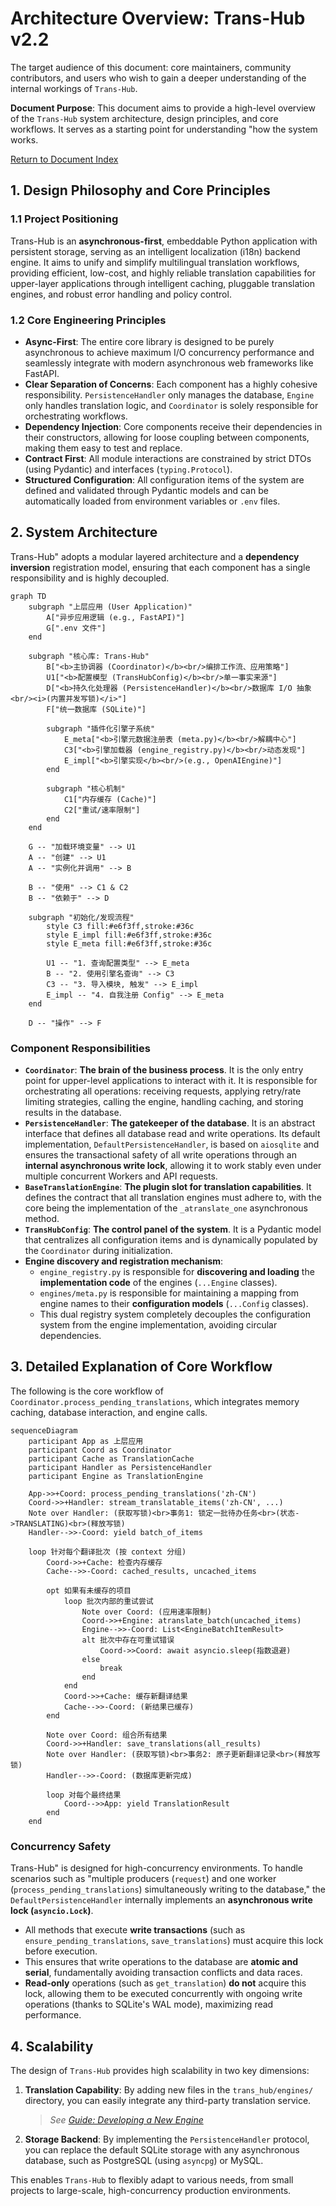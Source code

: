 # **Architecture Overview: Trans-Hub v2.2**

The target audience of this document: core maintainers, community contributors, and users who wish to gain a deeper understanding of the internal workings of `Trans-Hub`.

**Document Purpose**: This document aims to provide a high-level overview of the `Trans-Hub` system architecture, design principles, and core workflows. It serves as a starting point for understanding "how the system works.

[Return to Document Index](../INDEX.md)

## **1. Design Philosophy and Core Principles**

### **1.1 Project Positioning**

Trans-Hub is an **asynchronous-first**, embeddable Python application with persistent storage, serving as an intelligent localization (i18n) backend engine. It aims to unify and simplify multilingual translation workflows, providing efficient, low-cost, and highly reliable translation capabilities for upper-layer applications through intelligent caching, pluggable translation engines, and robust error handling and policy control.

### **1.2 Core Engineering Principles**

- **Async-First**: The entire core library is designed to be purely asynchronous to achieve maximum I/O concurrency performance and seamlessly integrate with modern asynchronous web frameworks like FastAPI.
- **Clear Separation of Concerns**: Each component has a highly cohesive responsibility. `PersistenceHandler` only manages the database, `Engine` only handles translation logic, and `Coordinator` is solely responsible for orchestrating workflows.
- **Dependency Injection**: Core components receive their dependencies in their constructors, allowing for loose coupling between components, making them easy to test and replace.
- **Contract First**: All module interactions are constrained by strict DTOs (using Pydantic) and interfaces (`typing.Protocol`).
- **Structured Configuration**: All configuration items of the system are defined and validated through Pydantic models and can be automatically loaded from environment variables or `.env` files.

## **2. System Architecture**

Trans-Hub" adopts a modular layered architecture and a **dependency inversion** registration model, ensuring that each component has a single responsibility and is highly decoupled.

```mermaid
graph TD
    subgraph "上层应用 (User Application)"
        A["异步应用逻辑 (e.g., FastAPI)"]
        G[".env 文件"]
    end

    subgraph "核心库: Trans-Hub"
        B["<b>主协调器 (Coordinator)</b><br/>编排工作流、应用策略"]
        U1["<b>配置模型 (TransHubConfig)</b><br/>单一事实来源"]
        D["<b>持久化处理器 (PersistenceHandler)</b><br/>数据库 I/O 抽象<br/><i>(内置并发写锁)</i>"]
        F["统一数据库 (SQLite)"]
        
        subgraph "插件化引擎子系统"
            E_meta["<b>引擎元数据注册表 (meta.py)</b><br/>解耦中心"]
            C3["<b>引擎加载器 (engine_registry.py)</b><br/>动态发现"]
            E_impl["<b>引擎实现</b><br/>(e.g., OpenAIEngine)"]
        end

        subgraph "核心机制"
            C1["内存缓存 (Cache)"]
            C2["重试/速率限制"]
        end
    end

    G -- "加载环境变量" --> U1
    A -- "创建" --> U1
    A -- "实例化并调用" --> B
    
    B -- "使用" --> C1 & C2
    B -- "依赖于" --> D
    
    subgraph "初始化/发现流程"
        style C3 fill:#e6f3ff,stroke:#36c
        style E_impl fill:#e6f3ff,stroke:#36c
        style E_meta fill:#e6f3ff,stroke:#36c
        
        U1 -- "1. 查询配置类型" --> E_meta
        B -- "2. 使用引擎名查询" --> C3
        C3 -- "3. 导入模块, 触发" --> E_impl
        E_impl -- "4. 自我注册 Config" --> E_meta
    end
    
    D -- "操作" --> F
```

### **Component Responsibilities**

- **`Coordinator`**: **The brain of the business process**. It is the only entry point for upper-level applications to interact with it. It is responsible for orchestrating all operations: receiving requests, applying retry/rate limiting strategies, calling the engine, handling caching, and storing results in the database.
- **`PersistenceHandler`**: **The gatekeeper of the database**. It is an abstract interface that defines all database read and write operations. Its default implementation, `DefaultPersistenceHandler`, is based on `aiosqlite` and ensures the transactional safety of all write operations through an **internal asynchronous write lock**, allowing it to work stably even under multiple concurrent Workers and API requests.
- **`BaseTranslationEngine`**: **The plugin slot for translation capabilities**. It defines the contract that all translation engines must adhere to, with the core being the implementation of the `_atranslate_one` asynchronous method.
- **`TransHubConfig`**: **The control panel of the system**. It is a Pydantic model that centralizes all configuration items and is dynamically populated by the `Coordinator` during initialization.
- **Engine discovery and registration mechanism**:
  - `engine_registry.py` is responsible for **discovering and loading** the **implementation code** of the engines (`...Engine` classes).
  - `engines/meta.py` is responsible for maintaining a mapping from engine names to their **configuration models** (`...Config` classes).
  - This dual registry system completely decouples the configuration system from the engine implementation, avoiding circular dependencies.

## **3. Detailed Explanation of Core Workflow**

The following is the core workflow of `Coordinator.process_pending_translations`, which integrates memory caching, database interaction, and engine calls.

```mermaid
sequenceDiagram
    participant App as 上层应用
    participant Coord as Coordinator
    participant Cache as TranslationCache
    participant Handler as PersistenceHandler
    participant Engine as TranslationEngine

    App->>+Coord: process_pending_translations('zh-CN')
    Coord->>+Handler: stream_translatable_items('zh-CN', ...)
    Note over Handler: (获取写锁)<br>事务1: 锁定一批待办任务<br>(状态->TRANSLATING)<br>(释放写锁)
    Handler-->>-Coord: yield batch_of_items

    loop 针对每个翻译批次 (按 context 分组)
        Coord->>+Cache: 检查内存缓存
        Cache-->>-Coord: cached_results, uncached_items

        opt 如果有未缓存的项目
            loop 批次内部的重试尝试
                Note over Coord: (应用速率限制)
                Coord->>+Engine: atranslate_batch(uncached_items)
                Engine-->>-Coord: List<EngineBatchItemResult>
                alt 批次中存在可重试错误
                    Coord->>Coord: await asyncio.sleep(指数退避)
                else
                    break
                end
            end
            Coord->>+Cache: 缓存新翻译结果
            Cache-->>-Coord: (新结果已缓存)
        end

        Note over Coord: 组合所有结果
        Coord->>+Handler: save_translations(all_results)
        Note over Handler: (获取写锁)<br>事务2: 原子更新翻译记录<br>(释放写锁)
        Handler-->>-Coord: (数据库更新完成)

        loop 对每个最终结果
            Coord-->>App: yield TranslationResult
        end
    end
```

### **Concurrency Safety**

Trans-Hub" is designed for high-concurrency environments. To handle scenarios such as "multiple producers (`request`) and one worker (`process_pending_translations`) simultaneously writing to the database," the `DefaultPersistenceHandler` internally implements an **asynchronous write lock (`asyncio.Lock`)**.

- All methods that execute **write transactions** (such as `ensure_pending_translations`, `save_translations`) must acquire this lock before execution.
- This ensures that write operations to the database are **atomic and serial**, fundamentally avoiding transaction conflicts and data races.
- **Read-only** operations (such as `get_translation`) **do not** acquire this lock, allowing them to be executed concurrently with ongoing write operations (thanks to SQLite's WAL mode), maximizing read performance.

## **4. Scalability**

The design of `Trans-Hub` provides high scalability in two key dimensions:

1.  **Translation Capability**: By adding new files in the `trans_hub/engines/` directory, you can easily integrate any third-party translation service.
    > _See [Guide: Developing a New Engine](../contributing/developing_engines.md)_
2.  **Storage Backend**: By implementing the `PersistenceHandler` protocol, you can replace the default SQLite storage with any asynchronous database, such as PostgreSQL (using `asyncpg`) or MySQL.

This enables `Trans-Hub` to flexibly adapt to various needs, from small projects to large-scale, high-concurrency production environments.
